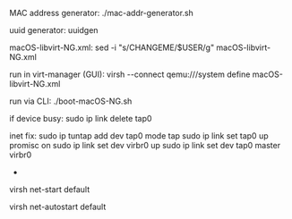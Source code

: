 MAC address generator:
./mac-addr-generator.sh 

uuid generator:
uuidgen

macOS-libvirt-NG.xml:
sed -i "s/CHANGEME/$USER/g" macOS-libvirt-NG.xml

run in virt-manager (GUI):
virsh --connect qemu:///system define macOS-libvirt-NG.xml

run via CLI:
./boot-macOS-NG.sh

if device busy:
sudo ip link delete tap0

inet fix:
sudo ip tuntap add dev tap0 mode tap
sudo ip link set tap0 up promisc on
sudo ip link set dev virbr0 up
sudo ip link set dev tap0 master virbr0

*
virsh net-start default

virsh net-autostart default
